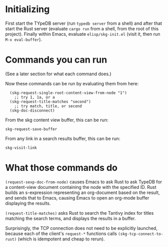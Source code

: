 # Initializing

First start the TYpeDB server
  (run `typedb server` from a shell)
and after that start the Rust server
  (evaluate `cargo run` from a shell,
   from the root of this project).
Finally within Emacs, evaluate `elisp/skg-init.el`
  (visit it, then run `M-x eval-buffer`).

# Commands you can run

(See a later section for what each command does.)

Now these commands can be run by evaluating them from here:
```
  (skg-request-single-root-content-view-from-node "1")
    ;; try 1, 1a, or a
  (skg-request-title-matches "second")
    ;; try match, title, or second
  (skg-doc-disconnect)
```

From the skg content view buffer, this can be run:
```
skg-request-save-buffer
```

From any link in a search results buffer, this can be run:
```
skg-visit-link
```

# What those commands do

`(request-sexp-doc-from-node)` causes Emacs to ask Rust to ask TypeDB
for a content-view document containing the node with the specified ID.
Rust builds an s-expression representing an org-document
based on the result, and sends that to Emacs,
causing Emacs to open an org-mode buffer displaying the results.

`(request-title-matches)` asks Rust to search the Tantivy index
for titles matching the search terms,
and displays the results in a buffer.

Surprisingly, the TCP connection
does not need to be explicitly launched,
because each of the client's `request-*` functions
calls `(skg-tcp-connect-to-rust)`
(which is idempotent and cheap to rerun).
